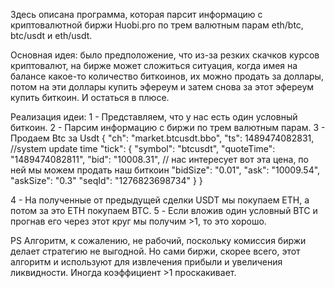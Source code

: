 Здесь описана программа, которая парсит информацию с криптовалютной биржи Huobi.pro по трем 
валютным парам eth/btc, btc/usdt и eth/usdt.

Основная идея: было предположение, что из-за резких скачков курсов криптовалют, на бирже может
сложиться ситуация, когда имея на балансе какое-то количество биткоинов, их можно продать за 
доллары, потом на эти доллары купить эфереум и затем снова за этот эфереум купить биткоин. И остаться в плюсе.

Реализация идеи:
1 - Представляем, что у нас есть один условный биткоин.
2 - Парсим информацию с биржи по трем валютным парам.
3 - Продаем Btc за Usdt
{
  "ch": "market.btcusdt.bbo",
  "ts": 1489474082831, //system update time
  "tick": {
    "symbol": "btcusdt",
    "quoteTime": "1489474082811",
    "bid": "10008.31",      // нас интересует вот эта цена, по ней мы можем продать наш биткоин
    "bidSize": "0.01",
    "ask": "10009.54",    
    "askSize": "0.3"
    "seqId": "1276823698734"
  }
}

4 - На полученные от предыдущей сделки USDT мы покупаем ETH, а потом за это ETH покупаем BTC.
5 - Если вложив один условный BTC и прогнав его через этот круг мы получим >1, то это хорошо.

PS Алгоритм, к сожалению, не рабочий, поскольку комиссия биржи делает стратегию не выгодной.
Но сами биржи, скорее всего, этот алгоритм и используют для извлечения прибыли и увеличения 
ликвидности. Иногда коэффициент >1 проскакивает.
